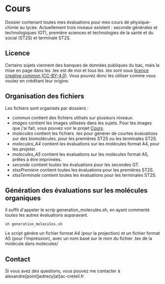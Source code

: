 # Cours 

Dossier contenant toutes mes évaluations pour mes cours de physique-chimie au lycée.
Actuellement trois niveaux existent : seconde générales et technologiques (GT), première sciences et technologies de la santé et du social (ST2S) et terminale ST2S.


## Licence 

Certains sujets viennent des banques de données publiques du bac, mais la mise en page dans les .tex est de moi et tous les .tex sont sous [licence creative common (CC-BY-4.0)](https://creativecommons.org/licenses/by/4.0/). Vous pouvez donc les utiliser comme vous voulez en créditant leur origine.


## Organisation des fichiers

Les fichiers sont organisés par dossiers :

- *commun* contient des fichiers utilisés sur plusieurs niveaux.
- *images* contient les images utilisées dans les sujets. Pour les images que j'ai fait, vous pouvez voir le projet [Cours](https://github.com/stoleks/Cours/tree/main/images).
- *molecules* contient les fichiers .tex pour générer de courtes évaluations sur des biomolécules, pour les premières ST2S ou les terminales ST2S.
- *molecules_A4* contient les évaluations sur les molécules format A4, pour les projeter.
- *molecules_A5* contient les évaluations sur les molécules format A5, prêtes à être imprimées.
- *seconde* contient toutes les évaluations pour les secondes GT.
- *stssPremiere* contient toutes les évaluations pour les premières ST2S.
- *stssTerminale* contient toutes les évaluations pour les terminales ST2S.


## Génération des évaluations sur les molécules organiques

Il suffit d'appeler le scrip generation_molecules.sh, en ayant commenté toutes les autres évaluations auparavant.

    sh generation_molecules.sh

Le script génère un fichier format A4 (pour la projection) et un fichier format A5 (pour l'impression), avec un nom basé sur le nom du fichier .tex de la molécule dans molecules/


## Contact

Si vous avez des questions, vous pouvez me contacter à alexandre[point]jedrecy[at]ac-creteil.fr
